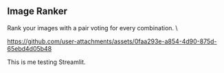 ## Image Ranker
Rank your images with a pair voting for every combination. \

https://github.com/user-attachments/assets/0faa293e-a854-4d90-875d-65ebd4d05b48

This is me testing Streamlit.


